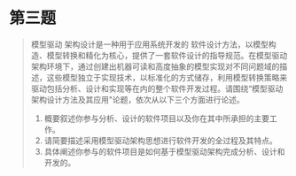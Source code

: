 # 第三题

> 模型驱动 架构设计是一种用于应用系统开发的 软件设计方法，以模型构造、模型转换和精化为核心，提供了一套软件设计的指导规范。在模型驱动架构环境下，通过创建出机器可读和高度抽象的模型实现对不同问题域的描述，这些模型独立于实现技术，以标准化的方式储存，利用模型转换策略来驱动包括分析、设计和实现等在内的整个软件开发过程。请围绕“模型驱动架构设计方法及其应用"论题，依次从以下三个方面进行论述。
>
> 1. 概要叙述你参与分析、设计的软件项目以及你在其中所承担的主要工作。
> 2. 请简要描述采用模型驱动架构思想进行软件开发的全过程及其特点。
> 3. 具体阐述你参与的软件项目是如何基于模型驱动架构完成分析、设计和开发的。